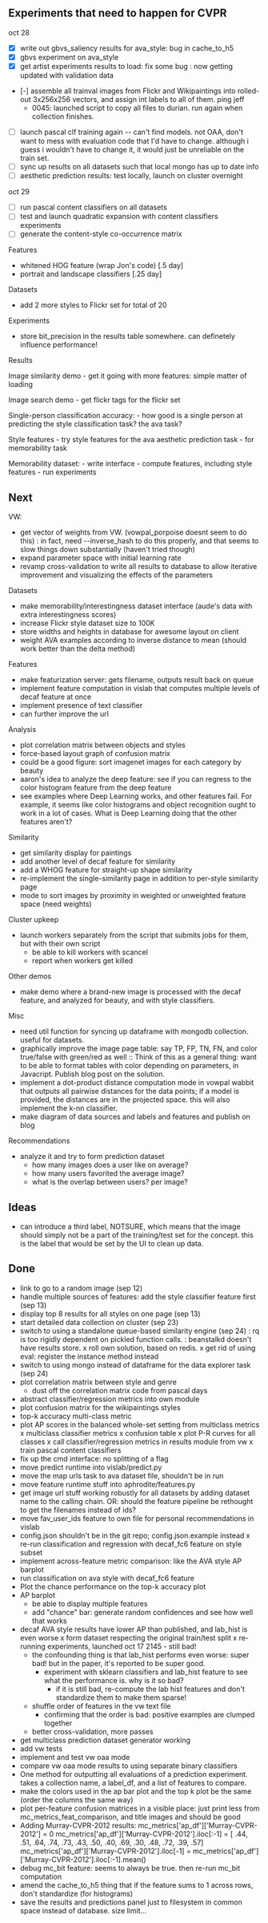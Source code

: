 ## Experiments that need to happen for CVPR

oct 28
- [x] write out gbvs_saliency results for ava_style: bug in cache_to_h5
- [x] gbvs experiment on ava_style
- [x] get artist experiments results to load: fix some bug
    : now getting updated with validation data
- [-] assemble all trainval images from Flickr and Wikipaintings into rolled-out 3x256x256 vectors, and assign int labels to all of them. ping jeff
    - 0045: launched script to copy all files to durian. run again when collection finishes.
- [ ] launch pascal clf training again -- can't find models. not OAA, don't want to mess with evaluation code that I'd have to change. although i guess i wouldn't have to change it, it would just be unreliable on the train set.
- [ ] sync up results on all datasets such that local mongo has up to date info
- [ ] aesthetic prediction results: test locally, launch on cluster overnight

oct 29
- [ ] run pascal content classifiers on all datasets
- [ ] test and launch quadratic expansion with content classifiers experiments
- [ ] generate the content-style co-occurrence matrix

Features
- whitened HOG feature (wrap Jon's code) [.5 day]
- portrait and landscape classifiers [.25 day]

Datasets
- add 2 more styles to Flickr set for total of 20

Experiments
- store bit_precision in the results table somewhere. can definetely influence performance!

Results

Image similarity demo
    - get it going with more features: simple matter of loading

Image search demo
    - get flickr tags for the flickr set

Single-person classification accuracy:
    - how good is a single person at predicting the style classification task? the ava task?

Style features
    - try style features for the ava aesthetic prediction task
    - for memorability task

Memorability dataset:
    - write interface
    - compute features, including style features
    - run experiments

## Next

VW:
- get vector of weights from VW. (vowpal_porpoise doesnt seem to do this)
    : in fact, need --inverse_hash to do this properly, and that seems to slow things down substantially (haven't tried though)
- expand parameter space with initial learning rate
- revamp cross-validation to write all results to database to allow iterative improvement and visualizing the effects of the parameters

Datasets
- make memorability/interestingness dataset interface (aude's data with extra interestingness scores)
- increase Flickr style dataset size to 100K
- store widths and heights in database for awesome layout on client
- weight AVA examples according to inverse distance to mean (should work better than the delta method)

Features
- make featurization server: gets filename, outputs result back on queue
- implement feature computation in vislab that computes multiple levels of decaf feature at once
- implement presence of text classifier
- can further improve the url

Analysis
- plot correlation matrix between objects and styles
- force-based layout graph of confusion matrix
- could be a good figure: sort imagenet images for each category by beauty
- aaron's idea to analyze the deep feature: see if you can regress to the color histogram feature from the deep feature
-  see examples where Deep Learning works, and other features fail. For example, it seems like color histograms and object recognition ought to work in a lot of cases. What is Deep Learning doing that the other features aren't?

Similarity
- get similarity display for paintings
- add another level of decaf feature for similarity
- add a WHOG feature for straight-up shape similarity
- re-implement the single-similarity page in addition to per-style similarity page
- mode to sort images by proximity in weighted or unweighted feature space (need weights)

Cluster upkeep
- launch workers separately from the script that submits jobs for them, but with their own script
    - be able to kill workers with scancel
    - report when workers get killed

Other demos
- make demo where a brand-new image is processed with the decaf feature, and analyzed for beauty, and with style classifiers.

Misc
- need util function for syncing up dataframe with mongodb collection. useful for datasets.
- graphically improve the image page table: say TP, FP, TN, FN, and color true/false with green/red as well
    :: Think of this as a general thing: want to be able to format tables with color depending on parameters, in Javacript. Publish blog post on the solution.
- implement a dot-product distance computation mode in vowpal wabbit that outputs all pairwise distances for the data points; if a model is provided, the distances are in the projected space. this will also implement the k-nn classifier.
- make diagram of data sources and labels and features and publish on blog

Recommendations
- analyze it and try to form prediction dataset
    - how many images does a user like on average?
    - how many users favorited the average image?
    - what is the overlap between users? per image?

## Ideas

- can introduce a third label, NOTSURE, which means that the image should simply not be a part of the training/test set for the concept. this is the label that would be set by the UI to clean up data.

## Done

- link to go to a random image (sep 12)
- handle multiple sources of features: add the style classifier feature first (sep 13)
- display top 8 results for all styles on one page (sep 13)
- start detailed data collection on cluster (sep 23)
- switch to using a standalone queue-based similarity engine (sep 24)
    : rq is too rigidly dependent on pickled function calls.
    : beanstalkd doesn't have results store.
    x roll own solution, based on redis.
    x get rid of using eval: register the instance method instead
- switch to using mongo instead of dataframe for the data explorer task (sep 24)
- plot correlation matrix between style and genre
    - dust off the correlation matrix code from pascal days
- abstract classifier/regression metrics into own module
- plot confusion matrix for the wikipaintings styles
- top-k accuracy multi-class metric
- plot AP scores in the balanced whole-set setting from multiclass metrics
x multiclass classifier metrics
    x confusion table
    x plot P-R curves for all classes
x call classifier/regression metrics in results module from vw
x train pascal content classifiers
- fix up the cmd interface: no splitting of a flag
- move predict runtime into vislab/predict.py
- move the map urls task to ava dataset file, shouldn't be in run
- move feature runtime stuff into aphrodite/features.py
- get image url stuff working robustly for all datasets by adding dataset name to the calling chain. OR: should the feature pipeline be rethought to get the filenames instead of ids?
- move fav_user_ids feature to own file for personal recommendations in vislab
- config.json shouldn't be in the git repo; config.json.example instead
x re-run classification and regression with decaf_fc6 feature on style subset
- implement across-feature metric comparison: like the AVA style AP barplot
- run classification on ava style with decaf_fc6 feature
- Plot the chance performance on the top-k accuracy plot
- AP barplot
    - be able to display multiple features
    - add "chance" bar: generate random confidences and see how well that works
- decaf AVA style results have lower AP than published, and lab_hist is even worse
    x form dataset respecting the original train/test split
        x re-running experiments, launched oct 17 2145
             - still bad!
    - the confounding thing is that lab_hist performs even worse: super bad! but in the paper, it's reported to be super good.
        - experiment with sklearn classifiers and lab_hist feature to see what the performance is. why is it so bad?
            - if it is still bad, re-compute the lab hist features and don't standardize them to make them sparse!
    - shuffle order of features in the vw text file
        - confirming that the order is bad: positive examples are clumped together
    - better cross-validation, more passes
- get multiclass prediction dataset generator working
- add vw tests
- implement and test vw oaa mode
- compare vw oaa mode results to using separate binary classifiers
- One method for outputting all evaluations of a prediction experiment. takes a collection name, a label_df, and a list of features to compare.
- make the colors used in the ap bar plot and the top k plot be the same (order the columns the same way)
- plot per-feature confusion matrices in a visible place: just print less from mc_metrics_feat_comparison, and title images and should be good
- Adding Murray-CVPR-2012 results:
    mc_metrics['ap_df']['Murray-CVPR-2012'] = 0
    mc_metrics['ap_df']['Murray-CVPR-2012'].iloc[:-1] = [
        .44, .51, .64, .74, .73, .43, .50, .40, .69, .30, .48, .72, .39, .57]
    mc_metrics['ap_df']['Murray-CVPR-2012'].iloc[-1] = mc_metrics['ap_df']['Murray-CVPR-2012'].iloc[:-1].mean()
- debug mc_bit feature: seems to always be true. then re-run mc_bit computation
- amend the cache_to_h5 thing that if the feature sums to 1 across rows, don't standardize (for histograms)
- save the results and predictions panel just to filesystem in common space instead of database. size limit...
